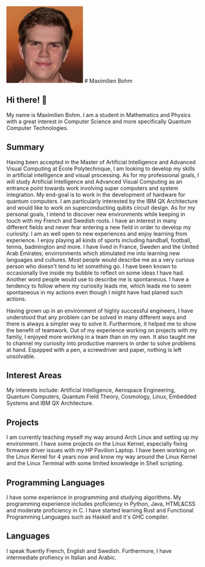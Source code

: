 <img src="profile.jpeg" width="200"/>
# Maximilien Bohm

## Hi there!  👋

My name is Maximilien Bohm. I am a student in Mathematics and Physics with a great interest in Computer Science and more specifically Quantum Computer Technologies.

## Summary

Having been accepted in the Master of Artificial Intelligence and Advanced Visual Computing at École Polytechnique, I am looking to develop my skills in artificial intelligence and visual processing.
As for my professional goals, I will study Artificial Intelligence and Advanced Visual Computing as an entrance point towards work involving super computers and system integration. My end-goal is to work in the development of hardware for quantum computers. I am particularly interested by the IBM QX Architecture and would like to work on superconducting qubits circuit design.
As for my personal goals, I intend to discover new environments while keeping in touch with my French and Swedish roots.
I have an interest in many different fields and never fear entering a new field in order to develop my curiosity. I am as well open to new experiences and enjoy learning from experience. I enjoy playing all kinds of sports including handball, football, tennis, badmington and more.
I have lived in France, Sweden and the United Arab Emirates; envirronments which stimulated me into learning new languages and cultures.
Most people would describe me as a very curious person who doesn't tend to let something go. I have been known to occasionally live inside my bubble to reflect on some ideas I have had. Another word people would use to describe me is spontaneous. I have a tendency to follow where my curiosity leads me, which leads me to seem spontaneous in my actions even though I might have had planed such actions.

Having grown up in an environment of highly successful engineers, I have understood that any problem can be solved in many different ways and there is always a simpler way to solve it. Furthermore, it helped me to show the benefit of teamwork.
Out of my experience working on projects with my family, I enjoyed more working in a team than on my own. It also taught me to channel my curiosity into productive manners in order to solve problems at hand. Equipped with a pen, a screwdriver and paper, nothing is left unsolvable.

## Interest Areas

My interests include:
Artificial Intelligence, Aerospace Engineering, Quantum Computers, Quantum Field Theory, Cosmology, Linux, Embedded Systems and IBM QX Architecture.

## Projects

I am currently teaching myself my way around Arch Linux and setting up my environment. I have some projects on the Linux Kernel, especially fixing firmware driver issues with my HP Pavilion Laptop.
I have been working on the Linux Kernel for 4 years now and know my way around the Linux Kernel and the Linux Terminal with some limited knowledge in Shell scripting.

## Programming Languages

I have some experience in programming and studying algorithms.
My programming experience includes proficiency in Python, Java, HTML&CSS and moderate proficiency in C. I have started learning Rust and Functional Programming Languages such as Haskell and it's GHC compiler.

## Languages

I speak fluently French, English and Swedish. Furthermore, I have intermediate profiency in Italian and Arabic.
